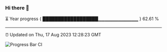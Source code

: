 ### Hi there 👋

⏳ Year progress { ██████████████████▁▁▁▁▁▁▁▁▁▁▁▁ } 62.61 %

---

⏰ Updated on Thu, 17 Aug 2023 12:28:23 GMT

![Progress Bar CI](https://github.com/liununu/liununu/workflows/Progress%20Bar%20CI/badge.svg)

